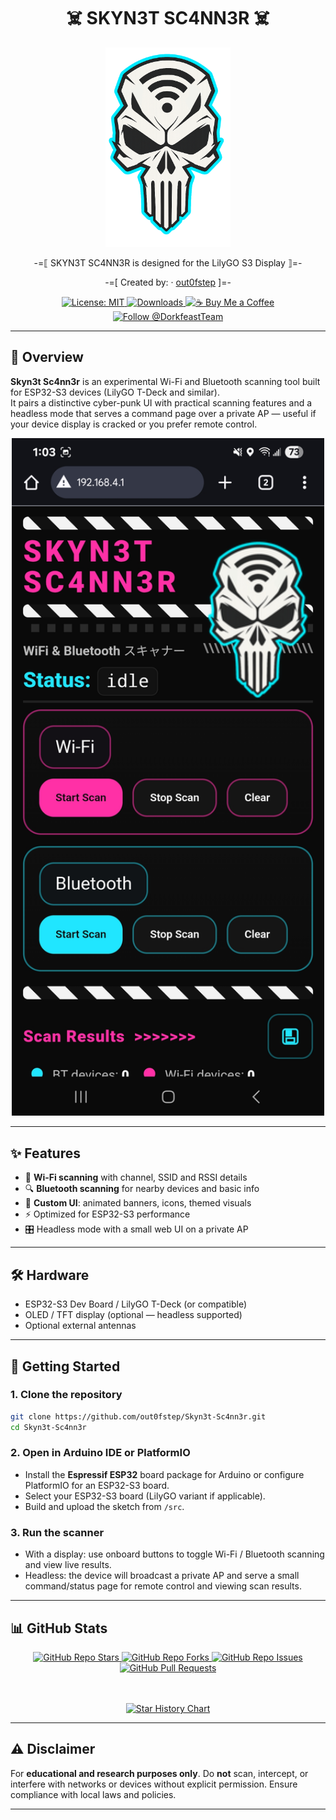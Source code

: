 <h1 align="center">☠️ SKYN3T SC4NN3R ☠️</h1>

<p align="center">
  <img src="skull.png" alt="Skyn3t Logo" width="200" />
</p>

<p align="center">
  -=⟦ SKYN3T SC4NN3R is designed for the LilyGO S3 Display ⟧=-
</p>

<p align="center">
  -=[ Created by: · <a href="https://github.com/out0fstep">out0fstep</a> ]=-
</p>

<p align="center">
  <a href="https://opensource.org/licenses/MIT">
    <img src="https://img.shields.io/badge/License-MIT-green.svg" alt="License: MIT"/>
  </a>
  <a href="https://github.com/out0fstep/Skyn3t-Sc4nn3r/releases">
    <img src="https://img.shields.io/github/downloads/out0fstep/Skyn3t-Sc4nn3r/total.svg?color=brightgreen" alt="Downloads"/>
  </a>
  <a href="https://buymeacoffee.com/out0fstep">
    <img src="https://img.shields.io/badge/%E2%98%95%EF%B8%8F-Buy%20Me%20a%20Coffee-yellow" alt="☕ Buy Me a Coffee"/>
  </a>
  <a href="https://x.com/DorkfeastTeam">
    <img src="https://img.shields.io/badge/follow-@DorkfeastTeam-1DA1F2?logo=x&logoColor=white" alt="Follow @DorkfeastTeam"/>
  </a>
</p>

---

## 📡 Overview
**Skyn3t Sc4nn3r** is an experimental Wi-Fi and Bluetooth scanning tool built for ESP32-S3 devices (LilyGO T-Deck and similar).  
It pairs a distinctive cyber-punk UI with practical scanning features and a headless mode that serves a command page over a private AP — useful if your device display is cracked or you prefer remote control.

<p align="center">
  <img src="1000016183.jpg" alt="Screenshot" width="500" />
</p>

---

## ✨ Features
- 🔎 **Wi-Fi scanning** with channel, SSID and RSSI details  
- 🔍 **Bluetooth scanning** for nearby devices and basic info  
- 🎨 **Custom UI**: animated banners, icons, themed visuals  
- ⚡ Optimized for ESP32-S3 performance  
- 🎛️ Headless mode with a small web UI on a private AP

---

## 🛠️ Hardware
- ESP32-S3 Dev Board / LilyGO T-Deck (or compatible)  
- OLED / TFT display (optional — headless supported)  
- Optional external antennas

---

## 🚀 Getting Started

### 1. Clone the repository
```bash
git clone https://github.com/out0fstep/Skyn3t-Sc4nn3r.git
cd Skyn3t-Sc4nn3r
```

### 2. Open in Arduino IDE or PlatformIO
- Install the **Espressif ESP32** board package for Arduino or configure PlatformIO for an ESP32-S3 board.  
- Select your ESP32-S3 board (LilyGO variant if applicable).  
- Build and upload the sketch from `/src`.

### 3. Run the scanner
- With a display: use onboard buttons to toggle Wi-Fi / Bluetooth scanning and view live results.  
- Headless: the device will broadcast a private AP and serve a small command/status page for remote control and viewing scan results.

---

## 📊 GitHub Stats

<div align="center">

  <!-- Repo stars, forks, issues -->
  <a href="https://github.com/out0fstep/Skyn3t-Sc4nn3r/stargazers">
    <img src="https://img.shields.io/github/stars/out0fstep/Skyn3t-Sc4nn3r?style=for-the-badge&logo=github&color=yellow" alt="GitHub Repo Stars"/>
  </a>
  <a href="https://github.com/out0fstep/Skyn3t-Sc4nn3r/network/members">
    <img src="https://img.shields.io/github/forks/out0fstep/Skyn3t-Sc4nn3r?style=for-the-badge&logo=github&color=blue" alt="GitHub Repo Forks"/>
  </a>
  <a href="https://github.com/out0fstep/Skyn3t-Sc4nn3r/issues">
    <img src="https://img.shields.io/github/issues/out0fstep/Skyn3t-Sc4nn3r?style=for-the-badge&logo=github&color=red" alt="GitHub Repo Issues"/>
  </a>
  <a href="https://github.com/out0fstep/Skyn3t-Sc4nn3r/pulls">
    <img src="https://img.shields.io/github/issues-pr/out0fstep/Skyn3t-Sc4nn3r?style=for-the-badge&logo=github&color=brightgreen" alt="GitHub Pull Requests"/>
  </a>

  <!-- Star history -->
  <br><br>
  <a href="https://www.star-history.com/#out0fstep/Skyn3t-Sc4nn3r&Date">
    <img src="https://api.star-history.com/svg?repos=out0fstep/Skyn3t-Sc4nn3r&type=Date" alt="Star History Chart" />
  </a>

</div>

---

## ⚠️ Disclaimer
For **educational and research purposes only**. Do **not** scan, intercept, or interfere with networks or devices without explicit permission. Ensure compliance with local laws and policies.

---
